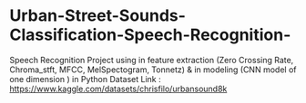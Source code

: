 # Urban-Street-Sounds-Classification-Speech-Recognition-
Speech Recognition Project using in feature extraction (Zero Crossing Rate, Chroma_stft, MFCC, MelSpectogram, Tonnetz) &amp; in modeling (CNN model of one dimension ) in Python 
Dataset Link : https://www.kaggle.com/datasets/chrisfilo/urbansound8k
